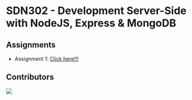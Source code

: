 # SDN302 - Development Server-Side with NodeJS, Express & MongoDB


## Assignments
- Assignment 1: [Click here!!!](Assignment%201)


## Contributors
<a href="https://github.com/fptqnk17/SDN302/graphs/contributors">
  <img src="https://contrib.rocks/image?repo=fptqnk17/SDN302" />
</a>